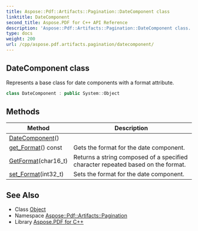 ```yaml
---
title: Aspose::Pdf::Artifacts::Pagination::DateComponent class
linktitle: DateComponent
second_title: Aspose.PDF for C++ API Reference
description: 'Aspose::Pdf::Artifacts::Pagination::DateComponent class. Represents a base class for date components with a format attribute in C++.'
type: docs
weight: 200
url: /cpp/aspose.pdf.artifacts.pagination/datecomponent/
---
```

## DateComponent class


Represents a base class for date components with a format attribute.

```cpp
class DateComponent : public System::Object
```

## Methods

| Method | Description |
| --- | --- |
| [DateComponent](./datecomponent/)() |  |
| [get_Format](./get_format/)() const | Gets the format for the date component. |
| [GetFormat](./getformat/)(char16_t) | Returns a string composed of a specified character repeated based on the format. |
| [set_Format](./set_format/)(int32_t) | Sets the format for the date component. |
## See Also

* Class [Object](../../system/object/)
* Namespace [Aspose::Pdf::Artifacts::Pagination](../)
* Library [Aspose.PDF for C++](../../)
